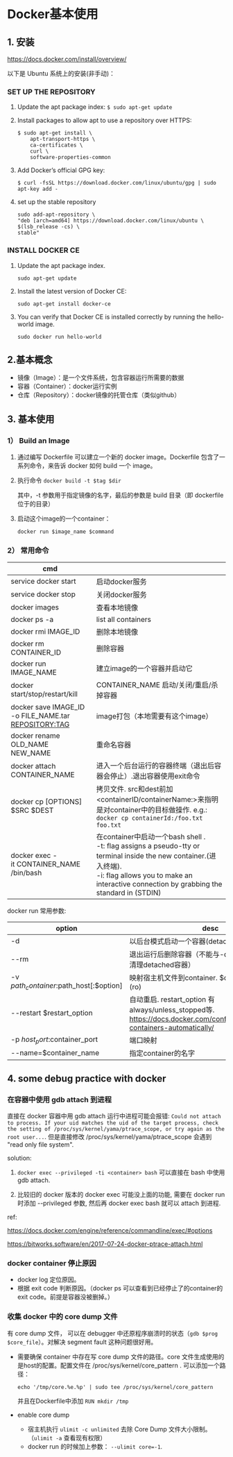 # Docker基本使用

## 1. 安装

https://docs.docker.com/install/overview/

以下是 Ubuntu 系统上的安装(非手动)：

### SET UP THE REPOSITORY

1. Update the apt package index: `$ sudo apt-get update `

2. Install packages to allow apt to use a repository over HTTPS:
    ```
    $ sudo apt-get install \
        apt-transport-https \
        ca-certificates \
        curl \
        software-properties-common
    ```

3. Add Docker’s official GPG key:
    ```
    $ curl -fsSL https://download.docker.com/linux/ubuntu/gpg | sudo apt-key add -
    ```

4. set up the stable repository
    ```
    sudo add-apt-repository \
    "deb [arch=amd64] https://download.docker.com/linux/ubuntu \
    $(lsb_release -cs) \
    stable"
    ```

### INSTALL DOCKER CE

1. Update the apt package index.
    ```
    sudo apt-get update
    ```

2. Install the latest version of Docker CE:
    ```
    sudo apt-get install docker-ce
    ```

3. You can verify that Docker CE is installed correctly by running the hello-world image.
    ```
    sudo docker run hello-world
    ```

## 2.基本概念

- 镜像（Image）：是一个文件系统，包含容器运行所需要的数据
- 容器（Container）：docker运行实例
- 仓库（Repository）：docker镜像的托管仓库（类似github）

## 3. 基本使用

### 1） Build an Image

1. 通过编写 Dockerfile 可以建立一个新的 docker image。Dockerfile 包含了一系列命令，来告诉 docker 如何 build 一个 image。

2. 执行命令 `docker build -t $tag $dir`

    其中，-t 参数用于指定镜像的名字，最后的参数是 build 目录（即 dockerfile 位于的目录）

3. 启动这个image的一个container：

    ```
    docker run $image_name $command
    ```

###  2） 常用命令

|  cmd |  |
| - | - |
| service docker start | 启动docker服务 |
| service docker stop | 关闭docker服务 |
| docker images | 查看本地镜像 |
| docker ps -a	| list all containers |
| docker rmi IMAGE_ID	| 删除本地镜像 |
| docker rm CONTAINER_ID | 删除容器 |
| docker run IMAGE_NAME	| 建立image的一个容器并启动它 |
| docker start/stop/restart/kill | CONTAINER_NAME	启动/关闭/重启/杀掉容器 |
| docker save IMAGE_ID -o FILE_NAME.tar <REPOSITORY:TAG> | image打包（本地需要有这个image） |
| docker rename OLD_NAME NEW_NAME	| 重命名容器 |
| docker attach CONTAINER_NAME	| 进入一个后台运行的容器终端（退出后容器会停止）.退出容器使用exit命令 |
| docker cp [OPTIONS] $SRC $DEST | 拷贝文件. src和dest前加<containerID/containerName:>来指明是对container中的目标做操作. e.g.:  `docker cp containerId:/foo.txt foo.txt` |
| docker exec -it CONTAINER_NAME /bin/bash | 在container中启动一个bash shell .<br> -t: flag assigns a pseudo-tty or terminal inside the new container.(进入终端).<br> -i: flag allows you to make an interactive connection by grabbing the standard in (STDIN) |

docker run 常用参数:

|  option | desc |
| - | - |
| -d | 以后台模式启动一个容器(detached) |
| --rm  | 退出运行后删除容器（不能与-d同时使用，不能自动清理detached容器） |
| -v $path_container:$path_host[:$option] | 映射宿主机文件到container. $option 选项例如只读(ro) |
| --restart $restart_option | 自动重启. restart_option 有 always/unless_stopped等. https://docs.docker.com/config/containers/start-containers-automatically/ |
| -p $host_port:$container_port | 端口映射 |
| --name=$container_name | 指定container的名字 |


## 4. some debug practice with docker

### 在容器中使用 gdb attach 到进程

直接在 docker 容器中用 gdb attach 运行中进程可能会报错:
`Could not attach to process. If your uid matches the uid of the target process, check the setting of /proc/sys/kernel/yama/ptrace_scope, or try again as the root user...`. 
但是直接修改 /proc/sys/kernel/yama/ptrace_scope 会遇到 "read only file system".

solution:

1. `docker exec --privileged -ti <container> bash` 可以直接在 bash 中使用 gdb attach.

2. 比较旧的 docker 版本的 docker exec 可能没上面的功能, 需要在 docker run 时添加 --privileged 参数,
然后再 docker exec bash 就可以 attach 到进程.

ref: 

https://docs.docker.com/engine/reference/commandline/exec/#options

https://bitworks.software/en/2017-07-24-docker-ptrace-attach.html

### docker container 停止原因

- docker log 定位原因。
- 根据 exit code 判断原因。（docker ps 可以查看到已经停止了的container的 exit code。前提是容器没被删掉。） 

### 收集 docker 中的 core dump 文件

有 core dump 文件， 可以在 debugger 中还原程序崩溃时的状态（`gdb $prog $core_file`）。对解决 segment fault 这种问题很好用。

- 需要确保 container 中存在写 core dump 文件的路径。core 文件生成使用的是host的配置。配置文件在 /proc/sys/kernel/core_pattern . 可以添加一个路径：

    ```
    echo '/tmp/core.%e.%p' | sudo tee /proc/sys/kernel/core_pattern
    ```
    并且在Dockerfile中添加 `RUN mkdir /tmp`

- enable core dump

    - 宿主机执行 `ulimit -c unlimited` 去除 Core Dump 文件大小限制。（`ulimit -a` 查看现有权限）
    - docker run 的时候加上参数： `--ulimit core=-1`.

